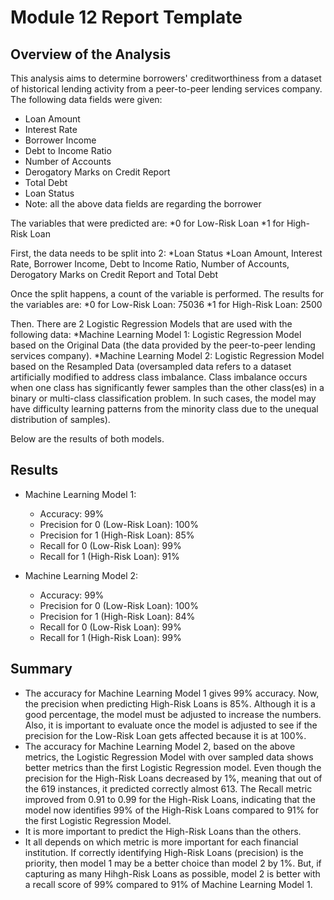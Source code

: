 # Module 12 Report Template

## Overview of the Analysis

This analysis aims to determine borrowers' creditworthiness from a dataset of historical lending activity from a peer-to-peer lending services company. The following data fields were given:

* Loan Amount
* Interest Rate
* Borrower Income
* Debt to Income Ratio
* Number of Accounts
* Derogatory Marks on Credit Report
* Total Debt
* Loan Status
* Note: all the above data fields are regarding the borrower

The variables that were predicted are:
*0 for Low-Risk Loan
*1 for High-Risk Loan

First, the data needs to be split into 2:
*Loan Status
*Loan Amount, Interest Rate, Borrower Income, Debt to Income Ratio, Number of Accounts, Derogatory Marks on Credit Report and Total Debt

Once the split happens, a count of the variable is performed. The results for the variables are:
*0 for Low-Risk Loan: 75036
*1 for High-Risk Loan: 2500

Then. There are 2 Logistic Regression Models that are used with the following data:
*Machine Learning Model 1: Logistic Regression Model based on the Original Data (the data provided by the peer-to-peer lending services company).
*Machine Learning Model 2: Logistic Regression Model based on the Resampled Data (oversampled data refers to a dataset artificially modified to address class imbalance. Class imbalance occurs when one class has significantly fewer samples than the other class(es) in a binary or multi-class classification problem. In such cases, the model may have difficulty learning patterns from the minority class due to the unequal distribution of samples).

Below are the results of both models.

## Results


* Machine Learning Model 1:
  * Accuracy: 99%
  * Precision for 0 (Low-Risk Loan): 100%
  * Precision for 1 (High-Risk Loan): 85%
  * Recall for 0 (Low-Risk Loan): 99%
  * Recall for 1 (High-Risk Loan): 91%

* Machine Learning Model 2:
  * Accuracy: 99%
  * Precision for 0 (Low-Risk Loan): 100%
  * Precision for 1 (High-Risk Loan): 84%
  * Recall for 0 (Low-Risk Loan): 99%
  * Recall for 1 (High-Risk Loan): 99%

## Summary

* The accuracy for Machine Learning Model 1 gives 99% accuracy. Now, the precision when predicting High-Risk Loans is 85%. Although it is a good percentage, the model must be adjusted to increase the numbers. Also, it is important to evaluate once the model is adjusted to see if the precision for the Low-Risk Loan gets affected because it is at 100%.
* The accuracy for Machine Learning Model 2, based on the above metrics, the Logistic Regression Model with over sampled data shows better metrics than the first Logistic Regression model. Even though the precision for the High-Risk Loans decreased by 1%, meaning that out of the 619 instances, it predicted correctly almost 613. The Recall metric improved from 0.91 to 0.99 for the High-Risk Loans, indicating that the model now identifies 99% of the High-Risk Loans compared to 91% for the first Logistic Regression Model.
* It is more important to predict the High-Risk Loans than the others.
* It all depends on which metric is more important for each financial institution. If correctly identifying High-Risk Loans (precision) is the priority, then model 1 may be a better choice than model 2 by 1%. But, if capturing as many Hihgh-Risk Loans as possible, model 2 is better with a recall score of 99% compared to 91% of Machine Learning Model 1.


